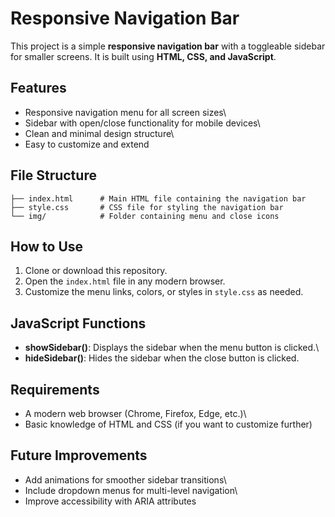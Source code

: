 # Responsive Navigation Bar

This project is a simple **responsive navigation bar** with a toggleable
sidebar for smaller screens. It is built using **HTML, CSS, and
JavaScript**.

## Features

-   Responsive navigation menu for all screen sizes\
-   Sidebar with open/close functionality for mobile devices\
-   Clean and minimal design structure\
-   Easy to customize and extend

## File Structure

    ├── index.html      # Main HTML file containing the navigation bar
    ├── style.css       # CSS file for styling the navigation bar
    └── img/            # Folder containing menu and close icons

## How to Use

1.  Clone or download this repository.
2.  Open the `index.html` file in any modern browser.
3.  Customize the menu links, colors, or styles in `style.css` as
    needed.

## JavaScript Functions

-   **showSidebar()**: Displays the sidebar when the menu button is
    clicked.\
-   **hideSidebar()**: Hides the sidebar when the close button is
    clicked.

## Requirements

-   A modern web browser (Chrome, Firefox, Edge, etc.)\
-   Basic knowledge of HTML and CSS (if you want to customize further)

## Future Improvements

-   Add animations for smoother sidebar transitions\
-   Include dropdown menus for multi-level navigation\
-   Improve accessibility with ARIA attributes

